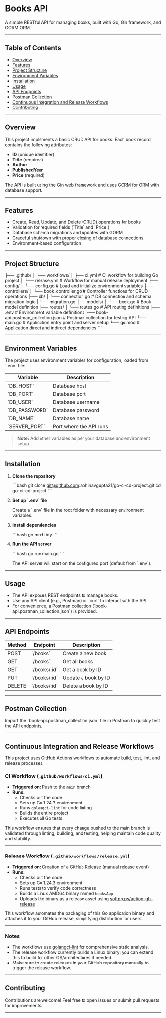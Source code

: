 # Books API

A simple RESTful API for managing books, built with Go, Gin framework, and GORM ORM.

---

## Table of Contents

- [Overview](#overview)  
- [Features](#features)  
- [Project Structure](#project-structure)  
- [Environment Variables](#environment-variables)  
- [Installation](#installation)  
- [Usage](#usage)  
- [API Endpoints](#api-endpoints)  
- [Postman Collection](#postman-collection)
- [Continuous Integration and Release Workflows](#continuous-integration-and-release-workflows)
- [Contributing](#contributing)

---

## Overview

This project implements a basic CRUD API for books. Each book record contains the following attributes:

- **ID** (unique identifier)  
- **Title** (required)  
- **Author**  
- **PublishedYear**  
- **Price** (required)  

The API is built using the Gin web framework and uses GORM for ORM with database support.

---

## Features

- Create, Read, Update, and Delete (CRUD) operations for books  
- Validation for required fields (\`Title\` and \`Price\`)  
- Database schema migrations and updates with GORM  
- Graceful shutdown with proper closing of database connections  
- Environment-based configuration  

---

## Project Structure

├── .github/
│   └── workflows/
│       ├── ci.yml                    # CI workflow for building Go project
│       └── release.yml               # Workflow for manual release deployment
├── config/
│   └── config.go                     # Load and initialize environment variables
├── controllers/
│   └── book_controller.go            # Controller functions for CRUD operations
├── db/
│   └── connection.go                 # DB connection and schema migration logic
|   └── migration.go 
├── models/
│   └── book.go                       # Book model definition
├── routes/
│   └── routes.go                     # API routing definitions
├── .env                              # Environment variable definitions
├── book-api.postman_collection.json  # Postman collection for testing API
└── main.go                           # Application entry point and server setup
└── go.mod                            # Application direct and indirect dependencies 
\`\`\`

---

## Environment Variables

The project uses environment variables for configuration, loaded from \`.env\` file:

| Variable         | Description                |
|------------------|----------------------------|
| \`DB_HOST\`      | Database host              |
| \`DB_PORT\`      | Database port              |
| \`DB_USER\`      | Database username          |
| \`DB_PASSWORD\`  | Database password          |
| \`DB_NAME\`      | Database name              |
| \`SERVER_PORT\`  | Port where the API runs    |

> **Note:** Add other variables as per your database and environment setup.

---

## Installation

1. **Clone the repository**

   \`\`\`bash
   git clone git@github.com:abhinavgupta21/go-ci-cd-project.git
   cd go-ci-cd-project
   \`\`\`

2. **Set up \`.env\` file**

   Create a \`.env\` file in the root folder with necessary environment variables.

3. **Install dependencies**

   \`\`\`bash
   go mod tidy
   \`\`\`

4. **Run the API server**

   \`\`\`bash
   go run main.go
   \`\`\`

   The API server will start on the configured port (default from \`.env\`).

---

## Usage

- The API exposes REST endpoints to manage books.
- Use any API client (e.g., Postman) or \`curl\` to interact with the API.
- For convenience, a Postman collection (\`book-api.postman_collection.json\`) is provided.

---

## API Endpoints

| Method | Endpoint         | Description           |
|--------|------------------|-----------------------|
| POST   | \`/books\`       | Create a new book     |
| GET    | \`/books\`       | Get all books         |
| GET    | \`/books/:id\`   | Get a book by ID      |
| PUT    | \`/books/:id\`   | Update a book by ID   |
| DELETE | \`/books/:id\`   | Delete a book by ID   |

---

## Postman Collection

Import the \`book-api.postman_collection.json\` file in Postman to quickly test the API endpoints.

---

## Continuous Integration and Release Workflows

This project uses GitHub Actions workflows to automate build, test, lint, and release processes.

### CI Workflow (`.github/workflows/ci.yml`)

- **Triggered on:** Push to the `main` branch  
- **Runs:**
  - Checks out the code  
  - Sets up Go 1.24.3 environment  
  - Runs `golangci-lint` for code linting  
  - Builds the entire project  
  - Executes all Go tests  

This workflow ensures that every change pushed to the main branch is validated through linting, building, and testing, helping maintain code quality and stability.

---

### Release Workflow (`.github/workflows/release.yml`)

- **Triggered on:** Creation of a GitHub Release (manual release event)  
- **Runs:**
  - Checks out the code  
  - Sets up Go 1.24.3 environment  
  - Runs tests to verify code correctness  
  - Builds a Linux AMD64 binary named `booksApp`  
  - Uploads the binary as a release asset using [softprops/action-gh-release](https://github.com/softprops/action-gh-release)  

This workflow automates the packaging of this Go application binary and attaches it to your GitHub release, simplifying distribution for users.

---

### Notes

- The workflows use [golangci-lint](https://golangci-lint.run/) for comprehensive static analysis.
- The release workflow currently builds a Linux binary; you can extend this to build for other OS/architectures if needed.
- Make sure to create releases in your GitHub repository manually to trigger the release workflow.

---

## Contributing

Contributions are welcome! Feel free to open issues or submit pull requests for improvements.

---